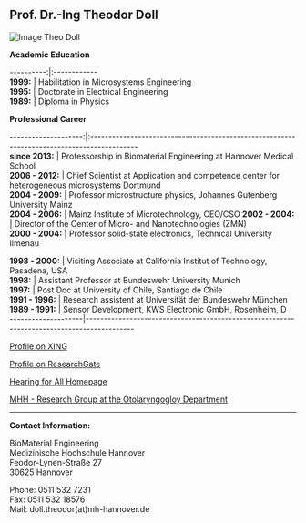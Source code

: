 ## Prof. Dr.-Ing Theodor Doll
![Image Theo Doll](.jpg)


**Academic Education**

----------:|:------------  
**1999:** | Habilitation in Microsystems Engineering   
**1995:** | Doctorate in Electrical Engineering   
**1989:** | Diploma in Physics    

**Professional Career**

--------------------:|:-------------------------------------------------------------------------------------------  
**since 2013:** 	| Professorship in Biomaterial Engineering at Hannover Medical School   
**2006 - 2012:** 	| Chief Scientist at Application and competence center for heterogeneous microsystems Dortmund      
**2004 - 2009:** 	| Professor microstructure physics, Johannes Gutenberg University Mainz    
**2004 - 2006:**  	| Mainz Institute of Microtechnology, CEO/CSO
**2002 - 2004:** 	| Director of the Center of Micro- and Nanotechnologies (ZMN)    
**2000 - 2004:** 	| Professor solid-state electronics, Technical University Ilmenau
   
**1998 - 2000:** 	| Visiting Associate at California Institut of Technology, Pasadena, USA   
**1998:** 			| Assistant Professor at Bundeswehr University Munich   
**1997:** 			| Post Doc at University of Chile, Santiago de Chile   
**1991 - 1996:** 	| Research assistent at Universität der Bundeswehr München   
**1989 - 1991:** 	| Sensor Development, KWS Electronic GmbH, Rosenheim, D   
--------------------|-------------------------------------------------------------------------------------------


[Profile on XING](https://www.xing.com/profile/Theodor_Doll)

[Profile on ResearchGate](http://www.researchgate.net/profile/Theodor_Doll)

[Hearing for All Homepage](http://hearing4all.eu/EN/)

[MHH - Research Group at the Otolaryngogloy Department](http://www.mh-hannover.de/18078.98.html?&L=1&no_cache=1)
***

**Contact Information:**

BioMaterial Engineering    
Medizinische Hochschule Hannover    
Feodor-Lynen-Straße 27    
30625 Hannover

Phone: 0511 532 7231   
Fax: 0511 532 18576   
Mail: doll.theodor(at)mh-hannover.de